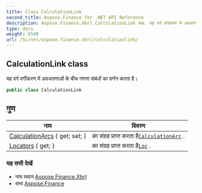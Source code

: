 ```yaml
---
title: Class CalculationLink
second_title: Aspose.Finance for .NET API Reference
description: Aspose.Finance.Xbrl.CalculationLink कक्ष. यह वर्ग वर्गकरण में अवधरणओं के बच गणन संबंधं क वर्णन करत है
type: docs
weight: 6540
url: /hi/net/aspose.finance.xbrl/calculationlink/
---
```

## CalculationLink class

यह वर्ग वर्गीकरण में अवधारणाओं के बीच गणना संबंधों का वर्णन करता है।

```csharp
public class CalculationLink
```

## गुण

| नाम | विवरण |
| --- | --- |
| [CalculationArcs](../../aspose.finance.xbrl/calculationlink/calculationarcs/) { get; set; } | का संग्रह प्राप्त करता है[`CalculationArc`](../calculationarc/) . |
| [Locators](../../aspose.finance.xbrl/calculationlink/locators/) { get; } | का संग्रह प्राप्त करता है[`Loc`](../loc/) . |

### यह सभी देखें

* नाम स्थान [Aspose.Finance.Xbrl](../../aspose.finance.xbrl/)
* सभा [Aspose.Finance](../../)


